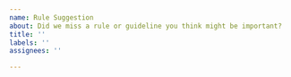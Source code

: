 ```yaml
---
name: Rule Suggestion
about: Did we miss a rule or guideline you think might be important?
title: ''
labels: ''
assignees: ''

---
```



